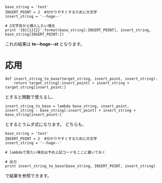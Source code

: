 ``` code
base_string = 'test'
INSERT_POINT = 2  #分かりやすくするために大文字
insert_string = '--hoge--'

# 2文字目から挿入したい場合
print '{0}{1}{2}'.format(base_string[:INSERT_POINT], insert_string, base_string[INSERT_POINT:])
```

これの結果は
**te--hoge--st**
となります。

# 応用
``` code
def insert_string_to_base(target_string, insert_point, insert_string):
    return target_string[:insert_point] + insert_string + target_string[insert_point:]
```

とすると関数で使えるし、

``` code
insert_string_to_base = lambda base_string, insert_point, insert_string : base_string[:insert_point] + insert_string + base_string[insert_point:]
```

とするとラムダ式になります。
どちらも、

``` code
base_string = 'test'
INSERT_POINT = 2  #分かりやすくするために大文字
insert_string = '--hoge--'

# lambdaで見たい場合は予め上記コードをここに書いておく

# 出力
print insert_string_to_base(base_string, INSERT_POINT, insert_string)
```

で結果を参照できます。
